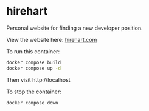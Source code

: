 # hirehart

Personal website for finding a new developer position.

View the website here: [hirehart.com](https://hirehart.com)

To run this container:

```zsh
docker compose build
docker compose up -d
```

Then visit http://localhost

To stop the container:

```zsh
docker compose down
```